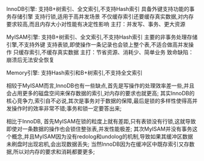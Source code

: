 InnoDB引擎: 支持B+树索引、全文索引,不支持Hash索引
           具备外键支持功能的事务存储引擎
           支持行锁,适用于高并发场景
           不仅缓存索引还要缓存真实数据,对内存要求较高,而且内存大小对性能有决定性影响
           主打：并发写、事务、更大资源

MyISAM引擎: 支持B+树索引、全文索引,不支持Hash索引
           主要的非事务处理存储引擎,不支持外键
           支持表锁,即使操作一条记录也会锁上整个表,不适合做高并发操作
           只缓存索引,不缓存真实数据
           主打：节省资源、消耗少、简单业务
           致命缺陷：崩溃后无法安全恢复

Memory引擎: 支持Hash索引和B+树索引,不支持全文索引

相较于MyISAM而言,InnoDB也有一些缺点,首先是写操作的处理效率差一些,并且会占用更多的磁盘空间来保存数据的索引,对内存的要求也就更高;
其实InnoDB的核心竞争力,索引自不必说,其次是事务对于数据的保障,最后是锁的多样性使得高并发操作时的效率非常不错;事务和锁一定要答出来;

相比于InnoDB,
  首先MyISAM在锁的粒度上就有差距,只有表锁没有行锁,这就导致即使对一条数据的操作也会锁住整张表,并发性能极差;
  其次MyISAM并没有事务这个概念,并且MyISAM因为没有redolog和undolog的机制,导致如果其缓冲区数据未刷盘时出现宕机,会出现数据丢失;
当然InnoDB因为在缓冲区中既存索引又存数据,所以对内存的要求和消耗都要更多;
